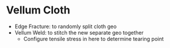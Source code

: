 # Vellum Cloth

- Edge Fracture: to randomly split cloth geo
- Vellum Weld: to stitch the new separate geo together
  - Configure tensile stress in here to determine tearing point
